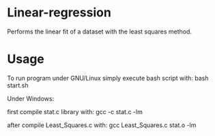 # Linear-regression
Performs the linear fit of a dataset with the least squares method.

# Usage
To run program under GNU/Linux simply execute bash script with: bash start.sh

Under Windows:

first compile stat.c library with: gcc -c stat.c -lm

after compile Least_Squares.c with: gcc Least_Squares.c stat.o -lm
